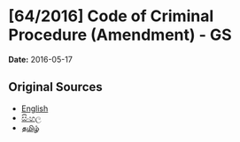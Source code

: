 # [64/2016] Code of Criminal Procedure (Amendment) - GS

**Date:** 2016-05-17

## Original Sources

- [English](https://documents.gov.lk/view/bills/2016/5/64-2016_E.pdf)
- [සිංහල](https://documents.gov.lk/view/bills/2016/5/64-2016_S.pdf)
- [தமிழ்](https://documents.gov.lk/view/bills/2016/5/64-2016_T.pdf)
